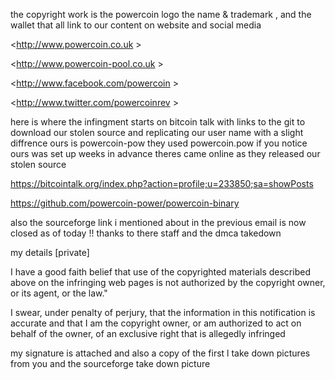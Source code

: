 the copyright work is the powercoin logo the name & trademark , and the wallet
that all link to our content on website and social media


<<http://www.powercoin.co.uk> >

<<http://www.powercoin-pool.co.uk> >

<<http://www.facebook.com/powercoin> >

<<http://www.twitter.com/powercoinrev> >



here is where the infingment starts on bitcoin talk  with links to the git to
download our stolen
source and replicating our user name with a slight diffrence ours is
powercoin-pow
they used powercoin.pow if you notice ours was set up weeks in advance theres
came online as they released our stolen source



<https://bitcointalk.org/index.php?action=profile;u=233850;sa=showPosts>



https://github.com/powercoin-power/powercoin-binary

also the sourceforge link i mentioned about in the previous email is now closed
as of today !! thanks to there staff and the dmca takedown



my details
[private]


I have a good faith belief that use of the copyrighted materials described above
on the infringing web pages is not authorized by the copyright owner, or its
agent, or the law."


I swear, under penalty of perjury, that the information in this notification is
accurate and that I am the copyright owner, or am authorized to act on behalf of
the owner, of an exclusive right that is allegedly infringed

my signature is attached and also a copy of the first l take down pictures  from
you  and the sourceforge take down picture
